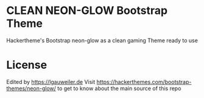 # CLEAN NEON-GLOW Bootstrap Theme
Hackertheme's Bootstrap neon-glow as a clean gaming Theme ready to use

# License
Edited by https://lgauweiler.de
Visit https://hackerthemes.com/bootstrap-themes/neon-glow/ to get to know about the main source of this repo
